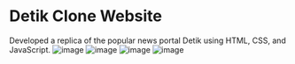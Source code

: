 # Detik Clone Website

Developed a replica of the popular news portal Detik using HTML, CSS, and JavaScript.
![image](https://github.com/hazellenuts/website_detikcom/assets/140362133/fda06c5b-b798-4e5a-ba9d-73763d1e5117)
![image](https://github.com/hazellenuts/website_detikcom/assets/140362133/285c2162-2f93-459d-879c-24cca53c9428)
![image](https://github.com/hazellenuts/website_detikcom/assets/140362133/7cdcd9fb-9273-4501-b885-bdf2cb535c9e)
![image](https://github.com/hazellenuts/website_detikcom/assets/140362133/637434f8-3711-4184-be29-47f15e2d5316)
